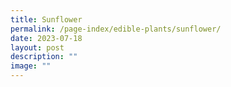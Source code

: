 ```yaml
---
title: Sunflower
permalink: /page-index/edible-plants/sunflower/
date: 2023-07-18
layout: post
description: ""
image: ""
---
```

